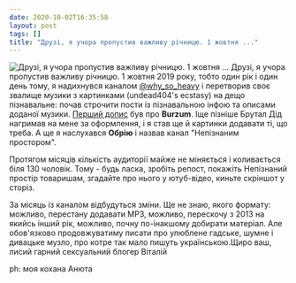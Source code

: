```yaml
---
date: 2020-10-02T16:35:58
layout: post
tags: []
title: "Друзі, я учора пропустив важливу річницю. 1 жовтня ..."
---
```

![Друзі, я учора пропустив важливу річницю. 1 жовтня ...](https://res.cloudinary.com/vast-space-unexplored/image/upload/photos/photo_1060_02-10-2020_16-35-58.jpg)
Друзі, я учора пропустив важливу річницю. 1 жовтня 2019 року, тобто один рік і один день тому, я надихнувся каналом [@why_so_heavy](https://t.me/why_so_heavy) і перетворив своє звалище музики з картинками (undead404&#39;s ecstasy) на дещо пізнавальне: почав строчити пости із пізнавальною інфою та описами доданої музики. [Перший допис](/2019-10-01-burzum--raw-black-metal-norway-norwegian-90s) був про **Burzum**. Іще пізніше Брутал Дід нагримав на мене за оформлення, і я став ще й картинки додавати ті, що треба. А ще я наслухався **Обрію** і назвав канал &quot;Непізнаним простором&quot;.

Протягом місяців кількість аудиторії майже не міняється і коливається біля 130 чоловік. Тому - будь ласка, зробіть репост, покажіть Непізнаний простір товаришам, згадайте про нього у ютуб-відео, киньте скріншот у сторіз.

За місяць із каналом відбудуться зміни. Ще не знаю, якого формату: можливо, перестану додавати MP3, можливо, перескочу з 2013 на якийсь інший рік, можливо, почну по-інакшому добирати матеріал. Але обов&#39;язково продовжуватиму писати про улюблене гадське, шумне і дивацьке музло, про котре так мало пишуть українською.Щиро ваш, лисий гарний сексуальний блогер Віталій

ph: моя кохана Анюта